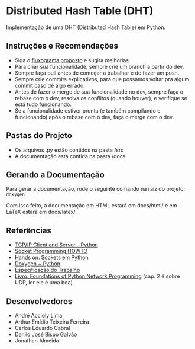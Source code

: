 # Distributed Hash Table (DHT)

Implementação de uma DHT (Distributed Hash Table) em Python.

## Instruções e Recomendações
* Siga o [fluxograma proposto](https://googledrive.com/host/0B_YEQWAPOAO3b3lwZmZTTGNONjg) e sugira melhorias.
* Para criar sua funcionalidade, sempre crie um branch a partir do dev.
* Sempre faça pull antes de começar a trabalhar e de fazer um push.
* Sempre crie commits explicativos, para que possamos voltar pra algum commit caso dê algo errado.
* Antes de fazer o merge de sua funcionalidade no dev, sempre faça o rebase com o dev, resolva os conflitos (quando houver), e verifique se está tudo funcionando.
* Se a funcionalidade estiver pronta (e também compilando e funcionando) após o rebase com o dev, faça o merge com o dev.

## Pastas do Projeto
* Os arquivos .py estão contidos na pasta /src
* A documentação está contida na pasta /docs

## Gerando a Documentação
Para gerar a documentação, rode o seguinte comando na raiz do projeto: ```doxygen```
   
Com isso feito, a documentação em HTML estará em docs/html/ e em LaTeX estará em docs/latex/.

## Referências
* [TCP/IP Client and Server - Python](https://pymotw.com/2/socket/tcp.html)
* [Socket Programming HOWTO](https://docs.python.org/2/howto/sockets.html)
* [Hands on: Sockets em Python](https://blog.butecopensource.org/hands-on-sockets-em-python/)
* [Doxygen + Python](https://www.stack.nl/~dimitri/doxygen/manual/docblocks.html#pythonblocks)
* [Especificação do Trabalho](https://drive.google.com/file/d/0B_YEQWAPOAO3Zzh1ZFhxWGtiWVU/view?usp=sharing)
* [Livro: Foundations of Python Network Programming](https://drive.google.com/file/d/0B_YEQWAPOAO3WldFdTlScmdFUDg/view?usp=sharing) (cap. 2 é sobre UDP, ler ele é uma boa).

## Desenvolvedores
* André Accioly Lima
* Arthur Emídio Teixeira Ferreira
* Carlos Eduardo Cabral
* Danilo José Bispo Galvão
* Jonathan Almeida
